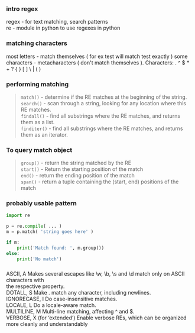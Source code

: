 ### intro regex  

regex - for text matching, search patterns  
re - module in python to use regexes in python  


### matching characters  
most letters - match themselves ( for ex test will match test exactly )
some characters - metacharacters ( don't match themselves ). Characters: . ^ $ * + ? { } [ ] \ | ( )  


### performing matching  
> `match()` - determine if the RE matches at the beginning of the string.  
> `search()` - scan through a string, looking for any location where this RE matches.  
> `findall()` - find all substrings where the RE matches, and returns them as a list.    
> `finditer()` - find all substrings where the RE matches, and returns them as an iterator.    


### To query match object  
> `group()` - return the string matched by the RE  
> `start()` - Return the starting position of the match  
> `end()` - return the ending position of the match  
> `span()` - return a tuple containing the (start, end) positions of the match  


### probably usable pattern  
```python
import re

p = re.compile( ... )  
m = p.match( 'string goes here' )  

if m:  
    print('Match found: ', m.group())  
else:
    print('No match')
```

###   

ASCII, A Makes several escapes like \w, \b, \s and \d match only on ASCII characters with  
the respective property.  
DOTALL, S Make . match any character, including newlines.  
IGNORECASE, I Do case-insensitive matches.  
LOCALE, L Do a locale-aware match.  
MULTILINE, M Multi-line matching, affecting ^ and $.  
VERBOSE, X (for ‘extended’) Enable verbose REs, which can be organized more cleanly and understandably  
